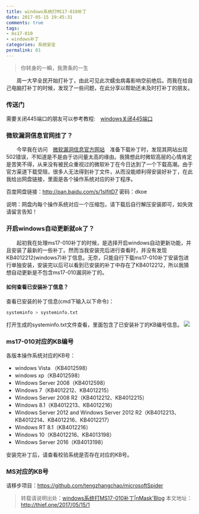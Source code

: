 ```yaml
---
title: windows系统打MS17-010补丁
date: 2017-05-15 19:45:31
comments: true
tags:
- ms17-010
- windows补丁
categories: 系统安全
permalink: 01
---
```

<blockquote class="blockquote-center">你转身的一瞬，我萧条的一生</blockquote>
　　周一大早全民开始打补丁，由此可见此次蠕虫病毒影响空前绝后。而我在给自己电脑打补丁的时候，发现了一些问题，在此分享以帮助还未及时打补丁的朋友。
<!--more -->

### 传送门
需要关闭445端口的朋友可以参考教程:　[windows关闭445端口](http://thief.one/2017/05/13/2)

### 微软漏洞信息官网挂了？
　　今早我在访问　[微软漏洞信息官方网站](https://technet.microsoft.com/en-us/library/security/MS17-010)　准备下载补丁时，发现其网站出现502错误，不知道是不是由于访问量太高的缘由。我猜想此时微软高层的心情肯定是苦笑不得，从来没有被民众重视过的微软补丁在今日达到了一个下载高潮。由于官方渠道下载受阻，很多人无法得到补丁文件，从而没能顺利得安装好补丁，在此我给出网盘链接，里面是各个操作系统对应的补丁程序。

百度网盘链接：http://pan.baidu.com/s/1slfitD7 密码：dkoe

说明：网盘内每个操作系统对应一个压缩包，请下载后自行解压安装即可，如失效请留言告知！

### 开启windows自动更新就ok了？
　　起初我在处理ms17-010补丁的时候，是选择开启windows自动更新功能，并且安装了最新的一些补丁。然而当我安装完后进行查看时，并没有发现KB4012212(windows7)补丁信息。无奈，只能自行下载ms17-010补丁安装包进行单独安装，安装完以后可以看到已安装的补丁中存在了KB4012212，所以我猜想自动更新是不包含ms17-010漏洞补丁的。

#### 如何查看已安装补丁信息？
查看已安装的补丁信息(cmd下输入以下命令)：
```bash
systeminfo > systeminfo.txt
```
打开生成的systeminfo.txt文件查看，里面包含了已安装补丁的KB编号信息。
![](/upload_image/2017051501/1.png)

### ms17-010对应的KB编号
各版本操作系统对应的KB号：
* windows Vista （KB4012598）
* windows xp（KB4012598）
* Windows Server 2008（KB4012598）
* Windows 7（KB4012212、KB4012215）
* Windows Server 2008 R2（KB4012212、KB4012215）
* Windows 8.1（KB4012213、KB4012216）
* Windows Server 2012 and Windows Server 2012 R2（KB4012213、KB4012214、KB4012216、KB4012217）
* Windows RT 8.1（KB4012216）
* Windows 10（KB4012216、KB4013198）
* Windows Server 2016（KB4013198）

安装完补丁后，请查看校验系统是否存在对应的KB号。

### MS对应的KB号
请移步项目：https://github.com/tengzhangchao/microsoftSpider


>转载请说明出处：[windows系统打MS17-010补丁|nMask'Blog](http://thief.one/2017/05/15/1)
本文地址：http://thief.one/2017/05/15/1
